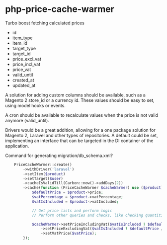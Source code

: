 # php-price-cache-warmer

Turbo boost fetching calculated prices

- id
- item_type
- item_id
- target_type
- target_id
- price_excl_vat
- price_incl_vat
- price_vat
- valid_until
- created_at
- updated_at

A solution for adding custom columns should be available, such as a Magento 2 store_id or a currency id. These values
should be easy to set, using model hooks or events.

A cron should be available to recalculate values when the price is not valid anymore (valid_until).

Drivers would be a great addition, allowing for a one package solution for Magento 2, Laravel and other types of
repositories. A default could be set, implementing an interface that can be targeted in the DI container of the
application.

Command for generating migration/db_schema.xml?

```php
    PriceCacheWarmer::create()
        ->withDriver('laravel')
        ->setItem($product)
        ->setTarget($user)
        ->cacheIsValidTill(Carbon::now()->addDays(2))
        ->cache(function (PriceCacheWarmer $cacheWarmer) use ($product) {
            $defaultPrice = $product->price;
            $vatPercentage = $product->vatPercentage;
            $vatIsIncluded = $product->vatIncluded;

            // Get price lists and perform logic
            // Perform other queries and checks, like checking quantities

            $cacheWarmer->setPriceIncludingVat($vatIsIncluded ? $defaultPrice : $defaultPrice * $vatPercentage)
                ->setPriceExcludingVat($vatIsIncluded ? $defaultPrice / $vatPercentage : $defaultPrice)
                ->setVatPrice($vatPrice);
        });
```